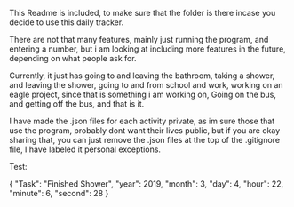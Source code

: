 This Readme is included, to make sure that the folder is there incase you decide to use this daily tracker.

There are not that many features, mainly just running the program, and entering a number, but i am looking at including more features in the future, depending on what people ask for.

Currently, it just has going to and leaving the bathroom, taking a shower, and leaving the shower, going to and from school and work, working on an eagle project, since that is something i am working on, Going on the bus, and getting off the bus, and that is it. 

I have made the .json files for each activity private, as im sure those that use the program, probably dont want their lives public, but if you are okay sharing that, you can just remove the .json files at the top of the .gitignore file, I have labeled it personal exceptions.



Test:

{
    "Task": "Finished Shower",
    "year": 2019,
    "month": 3,
    "day": 4,
    "hour": 22,
    "minute": 6,
    "second": 28
}